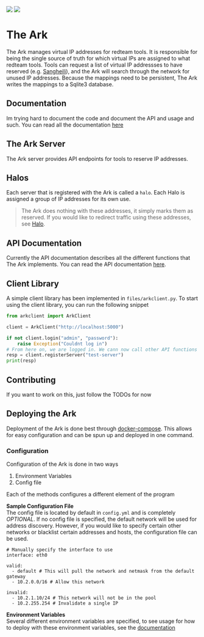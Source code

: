 [![](https://img.shields.io/badge/officially-hacker-red?logo=verizon)](https://github.com/RITRedteam)
[![](https://img.shields.io/badge/destroys-blueteam-blue?logo=codeigniter)](https://github.com/RITRedteam)
# The Ark
The Ark manages virtual IP addresses for redteam tools. It is responsible for being the single source of truth for which virtual IPs are assigned to what redteam tools. Tools can request a list of virtual IP addressses to have reserved (e.g. [Sangheili](https://github.com/RITRedteam/Sangheili)), and the Ark will search through the network for unused IP addresses. Because the mappings need to be persistent, The Ark writes the mappings to a Sqlite3 database.

## Documentation
Im trying hard to document the code and document the API and usage and such. You can read all the documentation [here](./docs/)

## The Ark Server
The Ark server provides API endpoints for tools to reserve IP addresses.

## Halos
Each server that is registered with the Ark is called a `halo`. Each Halo is assigned a group of IP addresses for its own use. 

> The Ark does nothing with these addresses, it simply marks them as reserved. If you would like to
redirect traffic using these addresses, see [Halo](https://github.com/RITRedteam/TheArkHalo).

## API Documentation
Currently the API documentation describes all the different functions that The Ark implements.
You can read the API documentation [here](./docs/api.md).


## Client Library
A simple client library has been implemented in `files/arkclient.py`. To start using the client library, you can run the following snippet

```python
from arkclient import ArkClient

client = ArkClient("http://localhost:5000")

if not client.login("admin", "password"):
    raise Exception("Couldnt log in")
# From here on, we are logged in. We cann now call other API functions
resp = client.registerServer("test-server")
print(resp)
```

## Contributing
If you want to work on this, just follow the TODOs for now

## Deploying the Ark

Deployment of the Ark is done best through [docker-compose](./docs/docker.md). This allows for easy configuration and can be spun up and deployed in one command.

### Configuration
Configuration of the Ark is done in two ways
1. Environment Variables
2. Config file

Each of the methods configures a different element of the program

__Sample Configuration File__  
The config file is located by default in `config.yml` and is completely _OPTIONAL_. If no config file is specified, the default network will be used for address discovery. However, if you would like to specify certain other networks or blacklist certain addresses and hosts, the configuration file can be used.
```
# Manually specify the interface to use
interface: eth0

valid:
  - default # This will pull the network and netmask from the default gateway
  - 10.2.0.0/16 # Allow this network

invalid:
  - 10.2.1.10/24 # This network will not be in the pool
  - 10.2.255.254 # Invalidate a single IP
```

__Environment Variables__  
Several different environment variables are specified, to see usage for how to deploy with these environment variables, see the [documentation](./docs/environment.md)